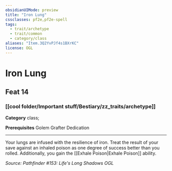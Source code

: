 ```yaml
---
obsidianUIMode: preview
title: "Iron Lung"
cssclasses: pf2e,pf2e-spell
tags:
  - trait/archetype
  - trait/common
  - category/class
aliases: "Item.3Q2YvPJf4s1BXrKC"
license: OGL
---
```

# Iron Lung
## Feat 14
### [[cool folder/Important stuff/Bestiary/zz_traits/archetype]]

**Category** class; 



**Prerequisites** Golem Grafter Dedication
* * *
Your lungs are infused with the resilience of iron. Treat the result of your save against an inhaled poison as one degree of success better than you rolled. Additionally, you gain the [[Exhale Poison|Exhale Poison]] ability.

*Source: Pathfinder #153: Life's Long Shadows*
*OGL*